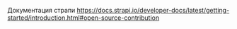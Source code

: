 Документация страпи
https://docs.strapi.io/developer-docs/latest/getting-started/introduction.html#open-source-contribution